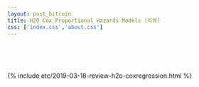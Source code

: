 ```yaml
---
layout: post_bitcoin
title: H2O Cox Proportional Hazards Models (리뷰) 
css: ['index.css','about.css']  
---
```


<br>

<br>

<br>

{% include etc/2019-03-18-review-h2o-coxregression.html %}